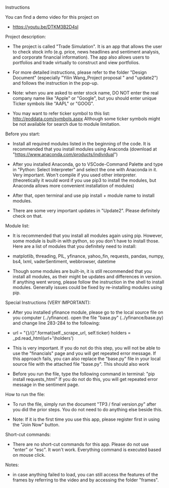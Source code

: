 Instructions 

You can find a demo video for this project on 
- https://youtu.be/DTKM3B2D4sI

Project description:

  - The project is called "Trade Simulation". It is an app that allows the user to check 
    stock info (e.g. price, news headlines and sentiment analysis, and corporate financial
    information). The app also allows users to portfolios and trade virtually to construct
    and view portfolios. 

  - For more detailed instructions, please refer to the folder "Design Document" 
    (especially "Yilin Wang_Project proposal " and "update2") and follows the instruction in 
    the pop-up.

  - Note: when you are asked to enter stock name, DO NOT enter the real company name like 
          "Apple" or "Google", but you should enter unique Ticker symbols like "AAPL" or "GOOG".

  - You may want to refer ticker symbol to this list: 
    http://eoddata.com/symbols.aspx
    Although some ticker symbols might be not available for search due to module limitation. 


Before you start:

  -  Install all required modules listed in the beginning of the code. It is recommended 
     that you install modules using Anaconda (download at "https://www.anaconda.com/products/individual")
  
  -  After you installed Anaconda, go to VSCode-Command Palette and type in "Python: Select Interpreter"
     and select the one with Anaconda in it. Very important. Won't compile if you used other interpreter. 
     (theoretically it would word if you use pip3 to install the modules, but Anaconda allows more convenient
     installation of modules)

  -  After that, open terminal and use pip install + module name to install modules. 

  -  There are some very important updates in "Update2". Please definitely check on that. 


Module list:

  -  It is recommended that you install all modules again using pip. However, some module is built-in with
     python, so you don't have to install those. Here are a list of modules that you definitely need to install:

  -  matplotlib, threading, PIL, yfinance, yahoo_fin, requests, pandas, numpy, bs4,
     lxml, vaderSentiment, webbrowser, datetime

  -  Though some modules are built-in, it is still recommended that you install all modules, as their might
     be updates and differences in version. If anything went wrong, please follow the instruction in the shell
     to install modules. Generally issues could be fixed by re-installing modules using pip. 


Special Instructions (VERY IMPORTANT):

  -  After you installed yfinance module, please go to the local source file on you computer (../yfinance).
     open the file "base.py" (../yfinance/base.py) and change line 283-284 to the following: 

  -  url = "{}/{}".format(self._scrape_url, self.ticker)
     holders = _pd.read_html(url+'\holders')

  - This is very important. If you do not do this step, you will not be able to use the "financials" page
    and you will get repeated error message. If this approach fails, you can also replace the "base.py" file
    in your local source file with the attached file "base.py". This should also work

  -  Before you run the file, type the following command in terminal: "pip install requests_html"
     If you do not do this, you will get repeated error message in the sentiment page. 


How to run the file:

   - To run the file, simply run the document "TP3 / final version.py" after you did the prior steps. 
     You do not need to do anything else beside this. 

   - Note: If it is the first time you use this app, please register first in using the "Join Now" button. 


Short-cut commands:
 
  -  There are no short-cut commands for this app. Please do not use "enter" or "esc". It won't work. 
     Everything command is executed based on mouse click. 

Notes:

  -  in case anything failed to load, you can still access the features of the frames
     by referring to the video and by accessing the folder "frames". 